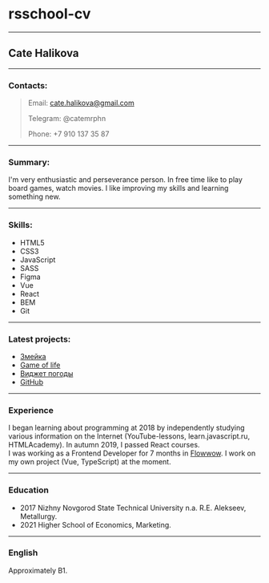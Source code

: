 # rsschool-cv

___

## Cate Halikova

___

### Contacts:
> Email: cate.halikova@gmail.com
>
> Telegram: @catemrphn
>
> Phone: +7 910 137 35 87

___

### Summary: 

I'm very enthusiastic and perseverance person. In free time Iike to play board games, watch movies. 
I like improving my skills and learning something new.
_____

### Skills:
* HTML5
* CSS3
* JavaScript
* SASS
* Figma
* Vue
* React
* BEM
* Git

___

### Latest projects: 

- [Змейка](https://cates-snake.netlify.com) 
- [Game of life](https://cates-game-of-life.netlify.com)
- [Виджет погоды](https://weatherwidget.netlify.com)
- [GitHub](https://github.com/catemrphn)

___

### Experience

I began learning about programming at 2018 by independently studying various information on the Internet (YouTube-lessons, learn.javascript.ru, HTMLAcademy). In autumn 2019, I passed React courses.  
I was working as a Frontend Developer for 7 months in [Flowwow](https://flowwow.com). I work on my own project (Vue, TypeScript) at the moment.

___

### Education

* 2017 Nizhny Novgorod State Technical University n.a. R.E. Alekseev, Metallurgy.
* 2021 Higher School of Economics, Marketing.
_____

### English
Approximately B1.

